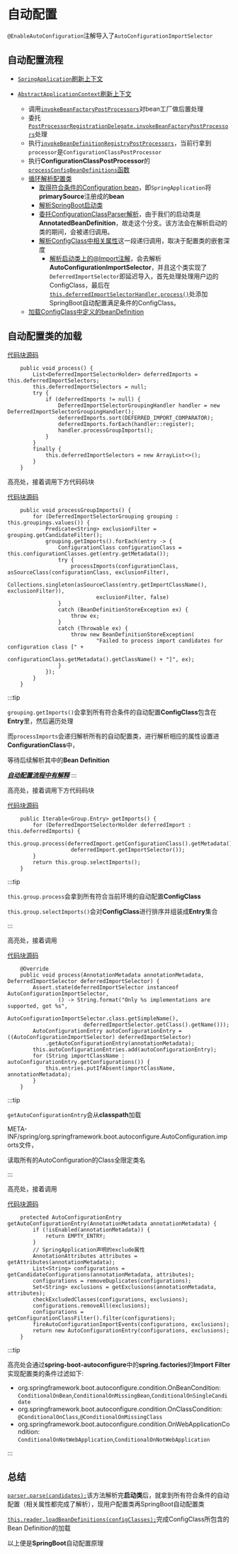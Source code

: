 # 自动配置

`@EnableAutoConfiguration`注解导入了`AutoConfigurationImportSelector`

## 自动配置流程

- [`SpringApplication`刷新上下文](https://github.com/spring-projects/spring-boot/blob/main/spring-boot-project/spring-boot/src/main/java/org/springframework/boot/SpringApplication.java#L312)

- [`AbstractApplicationContext`刷新上下文](https://github.com/spring-projects/spring-framework/blob/main/spring-context/src/main/java/org/springframework/context/support/AbstractApplicationContext.java#L569-L634)
  - 调用[`invokeBeanFactoryPostProcessors`](https://github.com/spring-projects/spring-framework/blob/main/spring-context/src/main/java/org/springframework/context/support/AbstractApplicationContext.java#L589)对bean工厂做后置处理
  - 委托[`PostProcessorRegistrationDelegate.invokeBeanFactoryPostProcessors`](https://github.com/spring-projects/spring-framework/blob/main/spring-context/src/main/java/org/springframework/context/support/AbstractApplicationContext.java#L711)处理
  - 执行[`invokeBeanDefinitionRegistryPostProcessors`](https://github.com/spring-projects/spring-framework/blob/main/spring-context/src/main/java/org/springframework/context/support/PostProcessorRegistrationDelegate.java#L115)，当前行拿到`processor`是`ConfigurationClassPostProcessor`
  - 执行**ConfigurationClassPostProcessor**的[`processConfigBeanDefinitions`函数](https://github.com/spring-projects/spring-framework/blob/main/spring-context/src/main/java/org/springframework/context/annotation/ConfigurationClassPostProcessor.java#L287)
  - [循环解析配置类](https://github.com/spring-projects/spring-framework/blob/main/spring-context/src/main/java/org/springframework/context/annotation/ConfigurationClassPostProcessor.java#L413-L451)
    - [取得符合条件的Configuration bean](https://github.com/spring-projects/spring-framework/blob/main/spring-context/src/main/java/org/springframework/context/annotation/ConfigurationClassPostProcessor.java#L364-L374)，即`SpringApplication`将**primarySource**注册成的**bean**
    - [解析SpringBoot启动类](https://github.com/spring-projects/spring-framework/blob/main/spring-context/src/main/java/org/springframework/context/annotation/ConfigurationClassPostProcessor.java#L415)
    - [委托ConfigurationClassParser解析](https://github.com/spring-projects/spring-framework/blob/main/spring-context/src/main/java/org/springframework/context/annotation/ConfigurationClassParser.java#L165)，由于我们的启动类是**AnnotatedBeanDefinition**，故走这个分支。该方法会在解析启动的类的期间，会被递归调用。
    - [解析ConfigClass中相关属性](https://github.com/spring-projects/spring-framework/blob/main/spring-context/src/main/java/org/springframework/context/annotation/ConfigurationClassParser.java#L258-L340)这一段递归调用，取决于配置类的嵌套深度
      - [解析启动类上的@Import注解](https://github.com/spring-projects/spring-framework/blob/main/spring-context/src/main/java/org/springframework/context/annotation/ConfigurationClassParser.java#L304)，会去解析**AutoConfigurationImportSelector**，并且这个类实现了`DeferredImportSelector`即延迟导入，首先处理处理用户边的ConfigClass，最后在[`this.deferredImportSelectorHandler.process()`](https://github.com/spring-projects/spring-framework/blob/main/spring-context/src/main/java/org/springframework/context/annotation/ConfigurationClassParser.java#L182)处添加SpringBoot自动配置满足条件的ConfigClass。
  - [加载ConfigClass中定义的beanDefinition](https://github.com/spring-projects/spring-framework/blob/main/spring-context/src/main/java/org/springframework/context/annotation/ConfigurationClassPostProcessor.java#L427)

## 自动配置类的加载

[代码块源码](https://github.com/spring-projects/spring-framework/blob/main/spring-context/src/main/java/org/springframework/context/annotation/ConfigurationClassParser.java#L686-L701)

```java{9}
    public void process() {
        List<DeferredImportSelectorHolder> deferredImports = this.deferredImportSelectors;
        this.deferredImportSelectors = null;
        try {
            if (deferredImports != null) {
                DeferredImportSelectorGroupingHandler handler = new DeferredImportSelectorGroupingHandler();
                deferredImports.sort(DEFERRED_IMPORT_COMPARATOR);
                deferredImports.forEach(handler::register);
                handler.processGroupImports();
            }
        }
        finally {
            this.deferredImportSelectors = new ArrayList<>();
        }
    }
```

高亮处，接着调用下方代码码块

[代码块源码](https://github.com/spring-projects/spring-framework/blob/main/spring-context/src/main/java/org/springframework/context/annotation/ConfigurationClassParser.java#L720-L740)

```java{4}
    public void processGroupImports() {
        for (DeferredImportSelectorGrouping grouping : this.groupings.values()) {
            Predicate<String> exclusionFilter = grouping.getCandidateFilter();
            grouping.getImports().forEach(entry -> {
                ConfigurationClass configurationClass = this.configurationClasses.get(entry.getMetadata());
                try {
                    processImports(configurationClass, asSourceClass(configurationClass, exclusionFilter),
                            Collections.singleton(asSourceClass(entry.getImportClassName(), exclusionFilter)),
                            exclusionFilter, false)
                }
                catch (BeanDefinitionStoreException ex) {
                    throw ex;
                }
                catch (Throwable ex) {
                    throw new BeanDefinitionStoreException(
                            "Failed to process import candidates for configuration class [" +
                                    configurationClass.getMetadata().getClassName() + "]", ex);
                }
            });
        }
    }
```

:::tip

`grouping.getImports()`会拿到所有符合条件的自动配置**ConfigClass**包含在**Entry**里，然后遍历处理

而`processImports`会递归解析所有的自动配置类，进行解析相应的属性设置进**ConfigurationClass**中，

等待后续解析其中的**Bean Definition**

[***自动配置流程中有解释***](#自动配置流程)
:::

高亮处，接着调用下方代码码块

[代码块源码](https://github.com/spring-projects/spring-framework/blob/main/spring-context/src/main/java/org/springframework/context/annotation/ConfigurationClassParser.java#L791-L797)

```java{3-4}
    public Iterable<Group.Entry> getImports() {
        for (DeferredImportSelectorHolder deferredImport : this.deferredImports) {
            this.group.process(deferredImport.getConfigurationClass().getMetadata(),
                    deferredImport.getImportSelector());
        }
        return this.group.selectImports();
    }
```

:::tip

`this.group.process`会拿到所有符合当前环境的自动配置**ConfigClass**

`this.group.selectImports()`会对**ConfigClass**进行排序并组装成**Entry**集合

:::

高亮处，接着调用

[代码块源码](https://github.com/spring-projects/spring-boot/blob/main/spring-boot-project/spring-boot-autoconfigure/src/main/java/org/springframework/boot/autoconfigure/AutoConfigurationImportSelector.java#L424-L435)

```java{7-8}
    @Override
    public void process(AnnotationMetadata annotationMetadata, DeferredImportSelector deferredImportSelector) {
        Assert.state(deferredImportSelector instanceof AutoConfigurationImportSelector,
                () -> String.format("Only %s implementations are supported, got %s",
                        AutoConfigurationImportSelector.class.getSimpleName(),
                        deferredImportSelector.getClass().getName()));
        AutoConfigurationEntry autoConfigurationEntry = ((AutoConfigurationImportSelector) deferredImportSelector)
            .getAutoConfigurationEntry(annotationMetadata);
        this.autoConfigurationEntries.add(autoConfigurationEntry);
        for (String importClassName : autoConfigurationEntry.getConfigurations()) {
            this.entries.putIfAbsent(importClassName, annotationMetadata);
        }
    }
```

:::tip

`getAutoConfigurationEntry`会从**classpath**加载

META-INF/spring/org.springframework.boot.autoconfigure.AutoConfiguration.imports文件，

读取所有的AutoConfiguration的Class全限定类名

:::

高亮处，接着调用

[代码块源码](https://github.com/spring-projects/spring-boot/blob/main/spring-boot-project/spring-boot-autoconfigure/src/main/java/org/springframework/boot/autoconfigure/AutoConfigurationImportSelector.java#L121-L134)

```java{11}
    protected AutoConfigurationEntry getAutoConfigurationEntry(AnnotationMetadata annotationMetadata) {
        if (!isEnabled(annotationMetadata)) {
            return EMPTY_ENTRY;
        }
        // SpringApplication声明的exclude属性
        AnnotationAttributes attributes = getAttributes(annotationMetadata);
        List<String> configurations = getCandidateConfigurations(annotationMetadata, attributes);
        configurations = removeDuplicates(configurations);
        Set<String> exclusions = getExclusions(annotationMetadata, attributes);
        checkExcludedClasses(configurations, exclusions);
        configurations.removeAll(exclusions);
        configurations = getConfigurationClassFilter().filter(configurations);
        fireAutoConfigurationImportEvents(configurations, exclusions);
        return new AutoConfigurationEntry(configurations, exclusions);
    }
```

:::tip

高亮处会通过**spring-boot-autoconfigure**中的**spring.factories**的**Import Filter**实现配置类的条件过滤如下:

- org.springframework.boot.autoconfigure.condition.OnBeanCondition: `ConditionalOnBean`,`ConditionalOnMissingBean`,`ConditionalOnSingleCandidate`
- org.springframework.boot.autoconfigure.condition.OnClassCondition: `@ConditionalOnClass`,`@ConditionalOnMissingClass`
- org.springframework.boot.autoconfigure.condition.OnWebApplicationCondition: `ConditionalOnNotWebApplication`,`ConditionalOnNotWebApplication`

:::

## 总结

[`parser.parse(candidates);`]((https://github.com/spring-projects/spring-framework/blob/main/spring-context/src/main/java/org/springframework/context/annotation/ConfigurationClassPostProcessor.java#L415))该方法解析完**启动类**后，就拿到所有符合条件的自动配置（相关属性都完成了解析），现用户配置类再SpringBoot自动配置类

[`this.reader.loadBeanDefinitions(configClasses);`](https://github.com/spring-projects/spring-framework/blob/main/spring-context/src/main/java/org/springframework/context/annotation/ConfigurationClassPostProcessor.java#L427)完成ConfigClass所包含的Bean Definition的加载

以上便是**SpringBoot**自动配置原理

